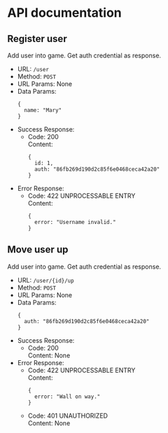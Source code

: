 # API documentation

## Register user
Add user into game. Get auth credential as response.
* URL: `/user`
* Method: `POST`
* URL Params: None
* Data Params:
  ```
  {
    name: "Mary"
  }
  ```
* Success Response:
  * Code: 200 <br />
    Content:
    ```
    {
      id: 1,
      auth: "86fb269d190d2c85f6e0468ceca42a20"
    }
    ```
* Error Response:
  * Code: 422 UNPROCESSABLE ENTRY <br />
    Content:
    ```
    {
      error: "Username invalid."
    }
    ```

## Move user up
Add user into game. Get auth credential as response.
* URL: `/user/{id}/up`
* Method: `POST`
* URL Params: None
* Data Params:
  ```
  {
    auth: "86fb269d190d2c85f6e0468ceca42a20"
  }
  ```
* Success Response:
  * Code: 200 <br />
    Content: None
* Error Response:
  * Code: 422 UNPROCESSABLE ENTRY <br />
    Content:
    ```
    {
      error: "Wall on way."
    }
    ```
  * Code: 401 UNAUTHORIZED<br />
    Content: None
